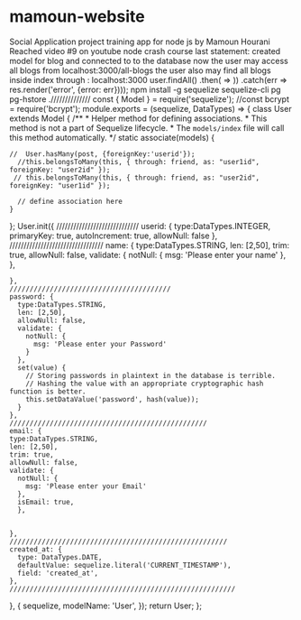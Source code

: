 # mamoun-website
Social Application project
training app for node js by Mamoun Hourani
Reached video #9 on youtube node crash course
last statement: 
created model for blog and connected to to the database
now the user may access all blogs from localhost:3000/all-blogs
the user also may find all blogs inside index through : localhost:3000
user.findAll()
    .then( => ))
    .catch(err => res.render('error', {error: err})));
    npm install -g sequelize sequelize-cli pg pg-hstore
.//////////////
const {
  Model
} = require('sequelize');
//const bcrypt = require('bcrypt');
module.exports = (sequelize, DataTypes) => {
  class User extends Model {
    /**
     * Helper method for defining associations.
     * This method is not a part of Sequelize lifecycle.
     * The `models/index` file will call this method automatically.
     */
    static associate(models) {

    //  User.hasMany(post, {foreignKey:'userid'});
      //this.belongsToMany(this, { through: friend, as: "user1id", foreignKey: "user2id" });
     // this.belongsToMany(this, { through: friend, as: "user2id", foreignKey: "user1id" });

      // define association here
    }
  };
  User.init({
    /////////////////////////////
    userid: {
      type:DataTypes.INTEGER,
      primaryKey: true,
      autoIncrement: true,
      allowNull: false
    },
    /////////////////////////////////
    name: {
      type:DataTypes.STRING,
      len: [2,50],
      trim: true,
      allowNull: false,
      validate: {
        notNull: {
          msg: 'Please enter your name'
        },
      },
      
    },
    ////////////////////////////////////////
    password: {
      type:DataTypes.STRING,
      len: [2,50],
      allowNull: false,
      validate: {
        notNull: {
          msg: 'Please enter your Password'
        }
      },
      set(value) {
        // Storing passwords in plaintext in the database is terrible.
        // Hashing the value with an appropriate cryptographic hash function is better.
        this.setDataValue('password', hash(value));
      }
    },
    /////////////////////////////////////////////////
    email: {
    type:DataTypes.STRING,
    len: [2,50],
    trim: true,
    allowNull: false,
    validate: {
      notNull: {
        msg: 'Please enter your Email'
      },
      isEmail: true,
      },
    
    
    },
    //////////////////////////////////////////////////////
    created_at: {
      type: DataTypes.DATE,
      defaultValue: sequelize.literal('CURRENT_TIMESTAMP'),
      field: 'created_at',
    },
    ////////////////////////////////////////////////////////
    
  }, {
    sequelize,
    modelName: 'User',
  });
  return User;
};